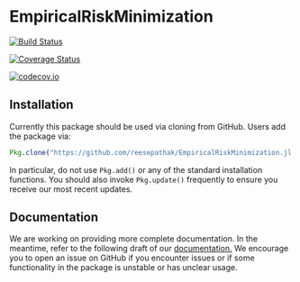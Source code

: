 # EmpiricalRiskMinimization

[![Build Status](https://travis-ci.org/reesepathak/EmpiricalRiskMinimization.jl.svg?branch=master)](https://travis-ci.org/reesepathak/EmpiricalRiskMinimization.jl)

[![Coverage Status](https://coveralls.io/repos/reesepathak/EmpiricalRiskMinimization.jl/badge.svg?branch=master&service=github)](https://coveralls.io/github/reesepathak/EmpiricalRiskMinimization.jl?branch=master)

[![codecov.io](http://codecov.io/github/reesepathak/EmpiricalRiskMinimization.jl/coverage.svg?branch=master)](http://codecov.io/github/reesepathak/EmpiricalRiskMinimization.jl?branch=master)


## Installation
Currently this package should be used via cloning from GitHub. Users add the package via:
```Julia
Pkg.clone("https://github.com/reesepathak/EmpiricalRiskMinimization.jl.git")
```
In particular, do not use `Pkg.add()` or any of the standard installation functions.
You should also invoke `Pkg.update()` frequently to ensure you receive our most recent updates.

## Documentation 
We are working on providing more complete documentation. In the meantime, refer to the
following draft of our [documentation.](https://reesepathak.github.io/EmpiricalRiskMinimization.jl/latest)
We encourage you to open an issue on GitHub if you encounter issues or if some functionality in the package is unstable or has
unclear usage. 

